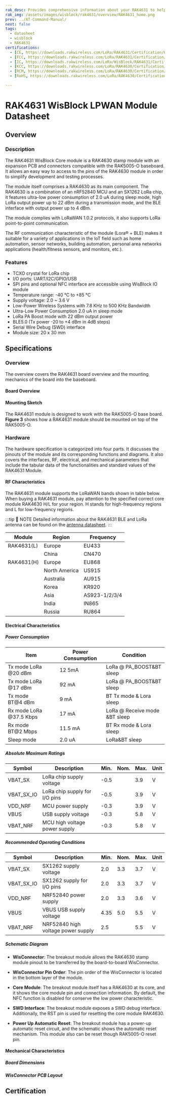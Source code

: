 ```yaml
---
rak_desc: Provides comprehensive information about your RAK4631 to help you use it. This information includes technical specifications, characteristics, and requirements, and it also discusses the device components.
rak_img: /assets/images/wisblock/rak4631/overview/RAK4631_home.png
prev: ../AT-Command-Manual/
next: false
tags:
  - datasheet
  - wisblock
  - RAK4631
certifications:
  - [CE, https://downloads.rakwireless.com/LoRa/RAK4631/Certification/RAK4630_RAK4631_CE_Certification.zip]
  - [FCC, https://downloads.rakwireless.com/LoRa/RAK4631/Certification/RAK4630_RAK4631_FCC_Certification.zip] 
  - [IC, https://downloads.rakwireless.com/LoRa/WisBlock/RAK4631/Certification/RAK4631_IC_Certification.pdf]
  - [KCC, https://downloads.rakwireless.com/LoRa/RAK4630/Certification/RAK4630_RAK4631_KC_Certification.pdf]
  - [RCM, https://downloads.rakwireless.com/LoRa/RAK4630/Certification/RAK4630_RCM_Certification.pdf]
  - [RoHS, https://downloads.rakwireless.com/LoRa/RAK4630/Certification/RAK4630_RAK4631_RoHS_Report.pdf] 

---
```


# RAK4631 WisBlock LPWAN Module Datasheet


## Overview

### Description

The RAK4631 WisBlock Core module is a RAK4630 stamp module with an expansion PCB and connectors compatible with the RAK5005-O baseboard. It allows an easy way to access to the pins of the RAK4630 module in order to simplify development and testing processes.

The module itself comprises a RAK4630 as its main component. The RAK4630 is a combination of an nRF52840 MCU and an SX1262 LoRa chip, it features ultra-low power consumption of 2.0&nbsp;uA during sleep mode, high LoRa output power up to 22&nbsp;dBm during a transmission mode, and the BLE interface with output power up to 4&nbsp;dBm.

The module complies with LoRaWAN 1.0.2 protocols, it also supports LoRa point-to-point communication.

The RF communication characteristic of the module (Lora® + BLE) makes it suitable for a variety of applications in the IoT field such as home automation, sensor networks, building automation, personal area networks applications (health/fitness sensors, and monitors, etc.).

 
### Features

- TCXO crystal for LoRa chip
- I/O ports: UART/I2C/GPIO/USB
- SPI pins and optional NFC interface are accessible using WisBlock IO module
- Temperature range: -40&nbsp;°C to +85&nbsp;°C
- Supply voltage: 2.0 ~ 3.6&nbsp;V
- Low-Power Wireless Systems with 7.8&nbsp;KHz to 500&nbsp;KHz Bandwidth
- Ultra-Low Power Consumption 2.0&nbsp;uA in sleep mode
- LoRa PA Boost mode with 22&nbsp;dBm output power
- BLE5.0 (Tx power -20 to +4&nbsp;dBm in 4dB steps)
- Serial Wire Debug (SWD) interface
- Module size: 20 x 30&nbsp;mm

## Specifications

### Overview

The overview covers the RAK4631 board overview and the mounting mechanics of the board into the baseboard.

#### Board Overview

<rk-img
  src="/assets/images/wisblock/rak4631/datasheet/rak4631overview.png"
  width="65%"
  caption="RAK4631 Overview"
/>

<rk-img
  src="/assets/images/wisblock/rak4631/datasheet/rak4630-rak4631.png"
  width="30%"
  caption="RAK4630 in RAK4631 WisBlock Core"
/>



#### Mounting Sketch

The RAK4631 module is designed to work with the RAK5005-O base board. **Figure 3** shows how a RAK4631 module should be mounted on top of the RAK5005-O.

<rk-img
  src="/assets/images/wisblock/rak4631/datasheet/mounting-sketch.png"
  width="50%"
  caption="RAK4631 Mounting Sketch"
/>

### Hardware

The hardware specification is categorized into four parts. It discusses the pinouts of the module and its corresponding functions and diagrams. It also covers the interfaces, RF, electrical, and mechanical parameters that include the tabular data of the functionalities and standard values of the RAK4631 Module.



#### RF Characteristics

The RAK4631 module supports the LoRaWAN bands shown in table below. When buying a RAK4631 module, pay attention to the specified correct core module RAK4630 H/L for your region. H stands for high-frequency regions and L for low-frequency regions.  

:::tip 📝 NOTE
Detailed information about the RAK4631 BLE and LoRa antenna can be found on the [antenna datasheet](https://downloads.rakwireless.com/LoRa/WisBlock/Accessories/). 
:::

| Module     | Region        | Frequency     |
| ---------- | ------------- | ------------- |
| RAK4631(L) | Europe        | EU433         |
|            | China         | CN470         |
| RAK4631(H) | Europe        | EU868         |
|            | North America | US915         |
|            | Australia     | AU915         |
|            | Korea         | KR920         |
|            | Asia          | AS923-1/2/3/4 |
|            | India         | IN865         |
|            | Russia        | RU864         |
 

#### Electrical Characteristics

##### Power Consumption

| **Item**                     | **Power Consumption** | **Condition**                 |
| ---------------------------- | --------------------- | ----------------------------- |
| Tx mode LoRa @20&nbsp;dBm    | 12&nbsp;5mA           | LoRa @ PA_BOOST&BT sleep      |
| Tx mode LoRa @17&nbsp;dBm    | 92&nbsp;mA            | LoRa @ PA_BOOST&BT sleep      |
| Tx mode BT@4&nbsp;dBm        | 9&nbsp;mA             | BT Tx mode & Lora sleep       |
| Rx mode LoRa @37.5&nbsp;Kbps | 17&nbsp;mA            | LoRa @ Receive mode &BT sleep |
| Rx mode BT@2&nbsp;Mbps       | 11.5&nbsp;mA          | BT Rx mode & Lora sleep       |
| Sleep mode                   | 2.0&nbsp;uA           | LoRa&BT sleep                 |


##### Absolute Maximum Ratings

| **Symbol** | **Description**               | **Min.** | **Nom.** | **Max.** | **Unit** |
| ---------- | ----------------------------- | -------- | -------- | -------- | -------- |
| VBAT_SX    | LoRa chip supply voltage      | -0.5     |          | 3.9      | V        |
| VBAT_SX_IO | LoRa chip supply for I/O pins | -0.5     |          | 3.9      | V        |
| VDD_NRF    | MCU power supply              | -0.3     |          | 3.9      | V        |
| VBUS       | USB supply voltage            | -0.3     |          | 5.8      | V        |
| VBAT_NRF   | MCU high voltage power supply | -0.3     |          | 5.8      | V        |


##### Recommended Operating Conditions

| **Symbol** | **Description**                    | **Min.** | **Nom.** | **Max.** | **Unit** |
| ---------- | ---------------------------------- | -------- | -------- | -------- | -------- |
| VBAT_SX    | SX1262 supply voltage              | 2.0      | 3.3      | 3.7      | V        |
| VBAT_SX_IO | SX1262 supply for I/O pins         | 2.0      | 3.3      | 3.7      | V        |
| VDD_NRF    | NRF52840 power supply              | 2.0      | 3.3      | 3.6      | V        |
| VBUS       | VBUS USB supply voltage            | 4.35     | 5.0      | 5.5      | V        |
| VBAT_NRF   | NRF52840 high voltage power supply | 2.5      |          | 5.5      | V        |

##### Schematic Diagram

<rk-img
  src="/assets/images/wisblock/rak4631/datasheet/schematic.png"
  width="100%"
  caption="RAK4631 Schematic Diagram"
/>

- **WisConnector**: The breakout module allows the RAK4630 stamp module pinout to be transferred by the board-to-board WisConnector.

- **WisConnector Pin Order**: The pin order of the WisConnector is located in the bottom layer of the module.

- **Core Module**: The breakout module itself has a RAK4630 at its core, and it shows the core module pin and connection information. By default, the NFC function is disabled for conserve the low power characteristic.

- **SWD Interface**: The breakout module exposes a SWD debug interface. Additionally, the RST pin is used for resetting the core module RAK4630.

- **Power Up Automatic Reset**: The breakout module has a power-up automatic reset circuit, and the schematic shows the automatic reset mechanism. This module also can be reset though RAK5005-O reset pin.


#### Mechanical Characteristics

##### Board Dimensions

<rk-img
  src="/assets/images/wisblock/rak4631/datasheet/board-dimensions.jpg"
  width="35%"
  caption="Mechanical Dimensions"
/>

##### WisConnector PCB Layout

<rk-img
  src="/assets/images/wisblock/rak4631/datasheet/FxxS1003K6M.png"
  width="100%"
  caption="WisConnector PCB footprint and recommendations"
/>



## Certification

<rk-certifications :params="$page.frontmatter.certifications" />

